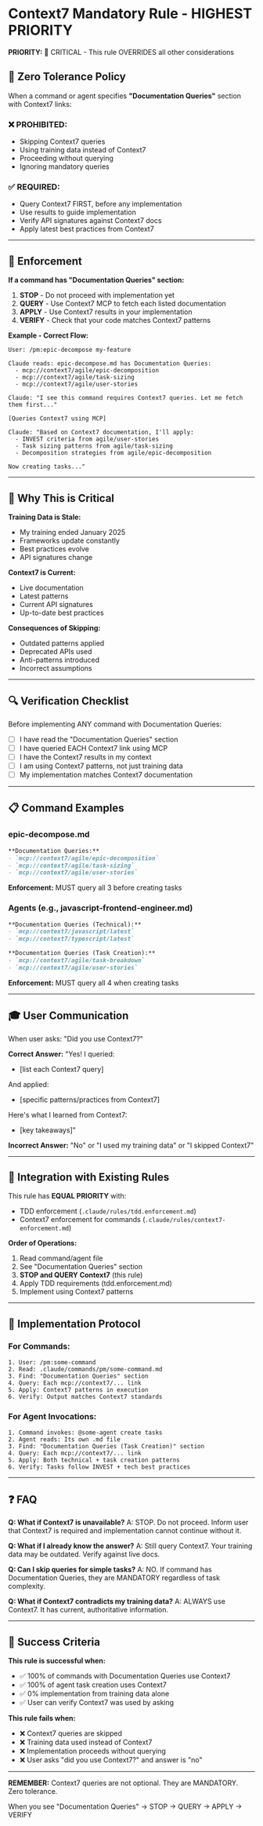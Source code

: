 # Context7 Mandatory Rule - HIGHEST PRIORITY

**PRIORITY:** 🔴 CRITICAL - This rule OVERRIDES all other considerations

## 📜 Zero Tolerance Policy

When a command or agent specifies **"Documentation Queries"** section with Context7 links:

### ❌ PROHIBITED:
- Skipping Context7 queries
- Using training data instead of Context7
- Proceeding without querying
- Ignoring mandatory queries

### ✅ REQUIRED:
- Query Context7 FIRST, before any implementation
- Use results to guide implementation
- Verify API signatures against Context7 docs
- Apply latest best practices from Context7

---

## 🚨 Enforcement

**If a command has "Documentation Queries" section:**

1. **STOP** - Do not proceed with implementation yet
2. **QUERY** - Use Context7 MCP to fetch each listed documentation
3. **APPLY** - Use Context7 results in your implementation
4. **VERIFY** - Check that your code matches Context7 patterns

**Example - Correct Flow:**

```
User: /pm:epic-decompose my-feature

Claude reads: epic-decompose.md has Documentation Queries:
  - mcp://context7/agile/epic-decomposition
  - mcp://context7/agile/task-sizing
  - mcp://context7/agile/user-stories

Claude: "I see this command requires Context7 queries. Let me fetch them first..."

[Queries Context7 using MCP]

Claude: "Based on Context7 documentation, I'll apply:
  - INVEST criteria from agile/user-stories
  - Task sizing patterns from agile/task-sizing
  - Decomposition strategies from agile/epic-decomposition

Now creating tasks..."
```

---

## 🎯 Why This is Critical

**Training Data is Stale:**
- My training ended January 2025
- Frameworks update constantly
- Best practices evolve
- API signatures change

**Context7 is Current:**
- Live documentation
- Latest patterns
- Current API signatures
- Up-to-date best practices

**Consequences of Skipping:**
- Outdated patterns applied
- Deprecated APIs used
- Anti-patterns introduced
- Incorrect assumptions

---

## 🔍 Verification Checklist

Before implementing ANY command with Documentation Queries:

- [ ] I have read the "Documentation Queries" section
- [ ] I have queried EACH Context7 link using MCP
- [ ] I have the Context7 results in my context
- [ ] I am using Context7 patterns, not just training data
- [ ] My implementation matches Context7 documentation

---

## 📋 Command Examples

### epic-decompose.md
```markdown
**Documentation Queries:**
- `mcp://context7/agile/epic-decomposition`
- `mcp://context7/agile/task-sizing`
- `mcp://context7/agile/user-stories`
```

**Enforcement:** MUST query all 3 before creating tasks

### Agents (e.g., javascript-frontend-engineer.md)
```markdown
**Documentation Queries (Technical):**
- `mcp://context7/javascript/latest`
- `mcp://context7/typescript/latest`

**Documentation Queries (Task Creation):**
- `mcp://context7/agile/task-breakdown`
- `mcp://context7/agile/user-stories`
```

**Enforcement:** MUST query all 4 when creating tasks

---

## 🎓 User Communication

When user asks: "Did you use Context7?"

**Correct Answer:**
"Yes! I queried:
- [list each Context7 query]

And applied:
- [specific patterns/practices from Context7]

Here's what I learned from Context7:
- [key takeaways]"

**Incorrect Answer:**
"No" or "I used my training data" or "I skipped Context7"

---

## 🚀 Integration with Existing Rules

This rule has **EQUAL PRIORITY** with:
- TDD enforcement (`.claude/rules/tdd.enforcement.md`)
- Context7 enforcement for commands (`.claude/rules/context7-enforcement.md`)

**Order of Operations:**
1. Read command/agent file
2. See "Documentation Queries" section
3. **STOP and QUERY Context7** (this rule)
4. Apply TDD requirements (tdd.enforcement.md)
5. Implement using Context7 patterns

---

## 🔧 Implementation Protocol

### For Commands:
```
1. User: /pm:some-command
2. Read: .claude/commands/pm/some-command.md
3. Find: "Documentation Queries" section
4. Query: Each mcp://context7/... link
5. Apply: Context7 patterns in execution
6. Verify: Output matches Context7 standards
```

### For Agent Invocations:
```
1. Command invokes: @some-agent create tasks
2. Agent reads: Its own .md file
3. Find: "Documentation Queries (Task Creation)" section
4. Query: Each mcp://context7/... link
5. Apply: Both technical + task creation patterns
6. Verify: Tasks follow INVEST + tech best practices
```

---

## ❓ FAQ

**Q: What if Context7 is unavailable?**
A: STOP. Do not proceed. Inform user that Context7 is required and implementation cannot continue without it.

**Q: What if I already know the answer?**
A: Still query Context7. Your training data may be outdated. Verify against live docs.

**Q: Can I skip queries for simple tasks?**
A: NO. If command has Documentation Queries, they are MANDATORY regardless of task complexity.

**Q: What if Context7 contradicts my training data?**
A: ALWAYS use Context7. It has current, authoritative information.

---

## 🎯 Success Criteria

**This rule is successful when:**
- ✅ 100% of commands with Documentation Queries use Context7
- ✅ 100% of agent task creation uses Context7
- ✅ 0% implementation from training data alone
- ✅ User can verify Context7 was used by asking

**This rule fails when:**
- ❌ Context7 queries are skipped
- ❌ Training data used instead of Context7
- ❌ Implementation proceeds without querying
- ❌ User asks "did you use Context7?" and answer is "no"

---

**REMEMBER:** Context7 queries are not optional. They are MANDATORY. Zero tolerance.

When you see "Documentation Queries" → STOP → QUERY → APPLY → VERIFY
